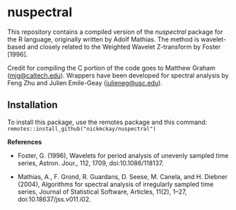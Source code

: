 # nuspectral
This repository contains a compiled version of the *nuspectral* package for the R language, originally written by Adolf Mathias. The method is wavelet-based and closely related to the Weighted Wavelet Z-transform by Foster [1996]. 

Credit for compiling the C portion of the code goes to Matthew Graham (<mjg@caltech.edu>). Wrappers have been developed for spectral analysis by Feng Zhu and Julien Emile-Geay (<julieneg@usc.edu>).

## Installation

To install this package, use the remotes package and this command:
`remotes::install_github("nickmckay/nuspectral")`

**References**

- Foster, G. (1996), Wavelets for period analysis of unevenly sampled time series, Astron. Jour., 112, 1709, doi:10.1086/118137.

- Mathias, A., F. Grond, R. Guardans, D. Seese, M. Canela, and H. Diebner (2004), Algorithms for spectral analysis of irregularly sampled time series, Journal of Statistical Software, Articles, 11(2), 1–27, doi:10.18637/jss.v011.i02.


